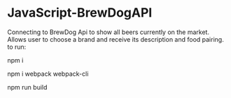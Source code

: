 # JavaScript-BrewDogAPI

Connecting to BrewDog Api to show all beers currently on the market. Allows user to choose a brand and receive its description and food pairing. 
to run:

npm i

npm i webpack webpack-cli

npm run build
